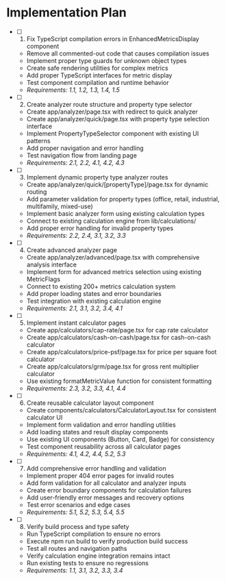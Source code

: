 # Implementation Plan

- [ ] 1. Fix TypeScript compilation errors in EnhancedMetricsDisplay component










  - Remove all commented-out code that causes compilation issues
  - Implement proper type guards for unknown object types
  - Create safe rendering utilities for complex metrics
  - Add proper TypeScript interfaces for metric display
  - Test component compilation and runtime behavior
  - _Requirements: 1.1, 1.2, 1.3, 1.4, 1.5_

- [ ] 2. Create analyzer route structure and property type selector
  - Create app/analyzer/page.tsx with redirect to quick analyzer
  - Create app/analyzer/quick/page.tsx with property type selection interface
  - Implement PropertyTypeSelector component with existing UI patterns
  - Add proper navigation and error handling
  - Test navigation flow from landing page
  - _Requirements: 2.1, 2.2, 4.1, 4.2, 4.3_

- [ ] 3. Implement dynamic property type analyzer routes
  - Create app/analyzer/quick/[propertyType]/page.tsx for dynamic routing
  - Add parameter validation for property types (office, retail, industrial, multifamily, mixed-use)
  - Implement basic analyzer form using existing calculation types
  - Connect to existing calculation engine from lib/calculations/
  - Add proper error handling for invalid property types
  - _Requirements: 2.2, 2.4, 3.1, 3.2, 3.3_

- [ ] 4. Create advanced analyzer page
  - Create app/analyzer/advanced/page.tsx with comprehensive analysis interface
  - Implement form for advanced metrics selection using existing MetricFlags
  - Connect to existing 200+ metrics calculation system
  - Add proper loading states and error boundaries
  - Test integration with existing calculation engine
  - _Requirements: 2.1, 3.1, 3.2, 3.4, 4.1_

- [ ] 5. Implement instant calculator pages
  - Create app/calculators/cap-rate/page.tsx for cap rate calculator
  - Create app/calculators/cash-on-cash/page.tsx for cash-on-cash calculator
  - Create app/calculators/price-psf/page.tsx for price per square foot calculator
  - Create app/calculators/grm/page.tsx for gross rent multiplier calculator
  - Use existing formatMetricValue function for consistent formatting
  - _Requirements: 2.3, 3.2, 3.3, 4.1, 4.4_

- [ ] 6. Create reusable calculator layout component
  - Create components/calculators/CalculatorLayout.tsx for consistent calculator UI
  - Implement form validation and error handling utilities
  - Add loading states and result display components
  - Use existing UI components (Button, Card, Badge) for consistency
  - Test component reusability across all calculator pages
  - _Requirements: 4.1, 4.2, 4.4, 5.2, 5.3_

- [ ] 7. Add comprehensive error handling and validation
  - Implement proper 404 error pages for invalid routes
  - Add form validation for all calculator and analyzer inputs
  - Create error boundary components for calculation failures
  - Add user-friendly error messages and recovery options
  - Test error scenarios and edge cases
  - _Requirements: 5.1, 5.2, 5.3, 5.4, 5.5_

- [ ] 8. Verify build process and type safety
  - Run TypeScript compilation to ensure no errors
  - Execute npm run build to verify production build success
  - Test all routes and navigation paths
  - Verify calculation engine integration remains intact
  - Run existing tests to ensure no regressions
  - _Requirements: 1.1, 3.1, 3.2, 3.3, 3.4_
